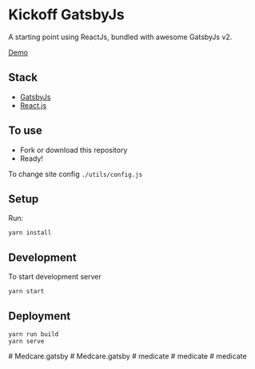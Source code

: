 # Kickoff GatsbyJs

A starting point using ReactJs, bundled with awesome GatsbyJs v2.

[Demo](https://kickoff-gatsbyjs.netlify.com/)

## Stack

- [GatsbyJs](https://www.gatsbyjs.org/)
- [React.js](https://reactjs.org/)

## To use

- Fork or download this repository
- Ready!

To change site config `./utils/config.js`

## Setup

Run:

```
yarn install
```

## Development

To start development server

```
yarn start
```

## Deployment

```
yarn run build
yarn serve
```
#   M e d c a r e . g a t s b y  
 #   M e d c a r e . g a t s b y  
 #   m e d i c a t e  
 #   m e d i c a t e  
 #   m e d i c a t e  
 